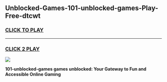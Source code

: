 
## Unblocked-Games-101-unblocked-games-Play-Free-dtcwt
<h3>
<a href="https://premium76.site?title=101-unblocked-games&ref=24M">CLICK TO PLAY</a></h3>
<hr>

<h3>
<a href="https://premium76.site?title=101-unblocked-games&ref=24M">CLICK 2 PLAY</a>
  
</h3>

<a href="https://premium76.site?title=101-unblocked-games&ref=24M"><img src="https://clearcache.store/games.png"></a>


**101-unblocked-games games unblocked: Your Gateway to Fun and Accessible Online Gaming**
